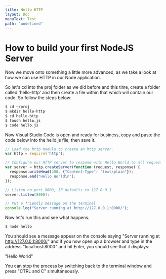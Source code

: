 ```yaml
---
title: Hello HTTP
layout: Doc
menuText: Test
path: "undefined"
---
```


# How to build your first NodeJS Server

Now we move onto something a little more advanced, as we take a look at how we can use HTTP in our Node application.

So let's cd into the proj folder as we did before and this time, create a folder called 'hello-http' and then create a file 
within that which will contain our code. So follow the steps below:

```bash
$ cd ~/proj
$ mkdir hello-http
$ cd hello-http
$ touch hello.js
$ code hello.js
```

Now Visual Studio Code is open and ready for business, copy and paste the code below into the hello.js file, then save it.

```javascript
// Load the http module to create an http server.
var http = require('http');

// Configure our HTTP server to respond with Hello World to all requests.
var server = http.createServer(function (request, response) {
  response.writeHead(200, {"Content-Type": "text/plain"});
  response.end("Hello World\n");
});

// Listen on port 8000, IP defaults to 127.0.0.1
server.listen(8000);

// Put a friendly message on the terminal
console.log("Server running at http://127.0.0.1:8000/");
```

Now let's run this and see what happens.

```bash
$ node hello
```

You should see a message appear on the console saying "Server running at http://127.0.0.1:8000/" and if you now open up a 
browser and type in the address "localhost:8000" and hit Enter, you should see that it displays:

"Hello World"

You can stop the process by switching back to the terminal window and press "CTRL and C" simultaneously.